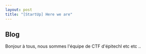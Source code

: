 ```yaml
---
layout: post
title: "[StartUp] Here we are"
---
```


## Blog

Bonjour à tous, nous sommes l'équipe de CTF d'épitechl etc etc ..

